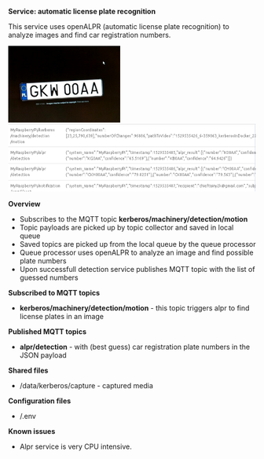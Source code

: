 **Service: automatic license plate recognition**

This service uses openALPR (automatic license plate recognition) to analyze images and find car registration numbers.

![](./docs/images/license-plate-example.png "")
![](./docs/images/alpr-result-topic.png "")
 
**Overview**

* Subscribes to the MQTT topic **kerberos/machinery/detection/motion**
* Topic payloads are picked up by topic collector and saved in local queue
* Saved topics are picked up from the local queue by the queue processor 
* Queue processor uses openALPR to analyze an image and find possible plate numbers
* Upon successfull detection service publishes MQTT topic with the list of guessed numbers


**Subscribed to MQTT topics**

* **kerberos/machinery/detection/motion** - this topic triggers alpr to find license plates in an image  

**Published MQTT topics**

* **alpr/detection** - with (best guess) car registration plate numbers in the JSON payload  

**Shared files**

* /data/kerberos/capture - captured media  

**Configuration files**

* /.env

**Known issues**

* Alpr service is very CPU intensive.
   

